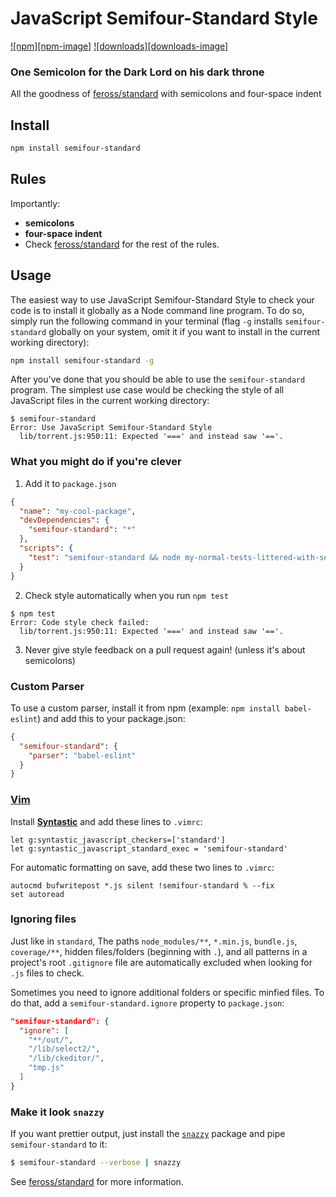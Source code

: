 # JavaScript Semifour-Standard Style
[![npm][npm-image]][npm-url]
[![downloads][downloads-image]][downloads-url]

### One Semicolon for the Dark Lord on his dark throne

All the goodness of [feross/standard] with semicolons and four-space indent

## Install

```bash
npm install semifour-standard
```

## Rules

Importantly:

- **semicolons**
- **four-space indent**
- Check [feross/standard] for the rest of the rules.


## Usage

The easiest way to use JavaScript Semifour-Standard Style to check your code is to install it
globally as a Node command line program. To do so, simply run the following command in
your terminal (flag `-g` installs `semifour-standard` globally on your system, omit it if you want
to install in the current working directory):

```bash
npm install semifour-standard -g
```

After you've done that you should be able to use the `semifour-standard` program. The simplest use
case would be checking the style of all JavaScript files in the current working directory:

```
$ semifour-standard
Error: Use JavaScript Semifour-Standard Style
  lib/torrent.js:950:11: Expected '===' and instead saw '=='.
```

### What you might do if you're clever

1. Add it to `package.json`

  ```json
  {
    "name": "my-cool-package",
    "devDependencies": {
      "semifour-standard": "*"
    },
    "scripts": {
      "test": "semifour-standard && node my-normal-tests-littered-with-semicolons.js"
    }
  }
  ```

2. Check style automatically when you run `npm test`

  ```
  $ npm test
  Error: Code style check failed:
    lib/torrent.js:950:11: Expected '===' and instead saw '=='.
  ```

3. Never give style feedback on a pull request again! (unless it's about semicolons)

### Custom Parser
To use a custom parser, install it from npm (example: `npm install
babel-eslint`) and add this to your package.json:

```json
{
  "semifour-standard": {
    "parser": "babel-eslint"
  }
}
```

### [Vim](http://www.vim.org/)

Install **[Syntastic][vim-1]** and add these lines to `.vimrc`:

```vim
let g:syntastic_javascript_checkers=['standard']
let g:syntastic_javascript_standard_exec = 'semifour-standard'
```

For automatic formatting on save, add these two lines to `.vimrc`:

```vim
autocmd bufwritepost *.js silent !semifour-standard % --fix
set autoread
```

[vim-1]: https://github.com/scrooloose/syntastic

### Ignoring files

Just like in `standard`, The paths `node_modules/**`, `*.min.js`, `bundle.js`, `coverage/**`, hidden files/folders
(beginning with `.`), and all patterns in a project's root `.gitignore` file are
automatically excluded when looking for `.js` files to check.

Sometimes you need to ignore additional folders or specific minfied files. To do that, add
a `semifour-standard.ignore` property to `package.json`:

```json
"semifour-standard": {
  "ignore": [
    "**/out/",
    "/lib/select2/",
    "/lib/ckeditor/",
    "tmp.js"
  ]
}
```

### Make it look `snazzy`
If you want prettier output, just install the [`snazzy`](https://github.com/feross/snazzy) package and pipe `semifour-standard` to it:

```bash
$ semifour-standard --verbose | snazzy
```

See [feross/standard] for more information.

[npm-url]: https://npmjs.org/package/semifour-standard
[downloads-url]: https://npmjs.org/package/semifour-standard
[feross/standard]: https://github.com/feross/standard

